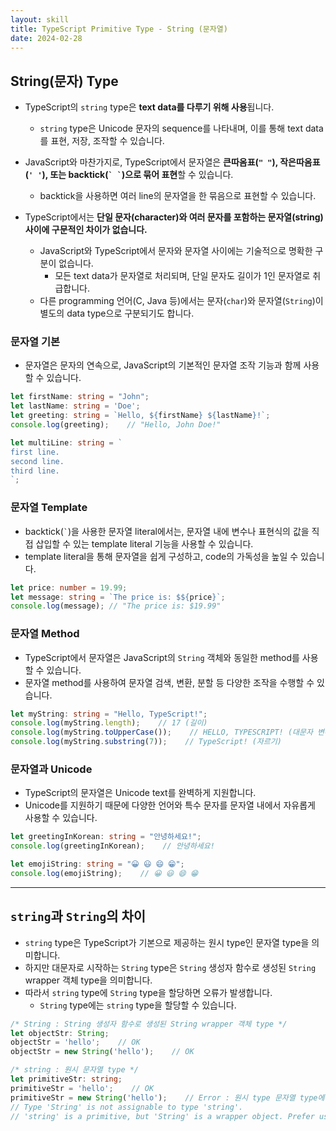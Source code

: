 ```yaml
---
layout: skill
title: TypeScript Primitive Type - String (문자열)
date: 2024-02-28
---
```





## String(문자) Type

- TypeScript의 `string` type은 **text data를 다루기 위해 사용**됩니다.
    - `string` type은 Unicode 문자의 sequence를 나타내며, 이를 통해 text data를 표현, 저장, 조작할 수 있습니다.

- JavaScript와 마찬가지로, TypeScript에서 문자열은 **큰따옴표(`" "`), 작은따옴표(`' '`), 또는 backtick(`` ` ` ``)으로 묶어 표현**할 수 있습니다.
    - backtick을 사용하면 여러 line의 문자열을 한 묶음으로 표현할 수 있습니다.

- TypeScript에서는 **단일 문자(character)와 여러 문자를 포함하는 문자열(string) 사이에 구문적인 차이가 없습니다.**
    - JavaScript와 TypeScript에서 문자와 문자열 사이에는 기술적으로 명확한 구분이 없습니다.
        - 모든 text data가 문자열로 처리되며, 단일 문자도 길이가 1인 문자열로 취급합니다.
    - 다른 programming 언어(C, Java 등)에서는 문자(`char`)와 문자열(`String`)이 별도의 data type으로 구분되기도 합니다.


### 문자열 기본

- 문자열은 문자의 연속으로, JavaScript의 기본적인 문자열 조작 기능과 함께 사용할 수 있습니다.

```typescript
let firstName: string = "John";
let lastName: string = 'Doe';
let greeting: string = `Hello, ${firstName} ${lastName}!`;
console.log(greeting);    // "Hello, John Doe!"

let multiLine: string = `
first line.
second line.
third line.
`;
```


### 문자열 Template

- backtick(`` ` ``)을 사용한 문자열 literal에서는, 문자열 내에 변수나 표현식의 값을 직접 삽입할 수 있는 template literal 기능을 사용할 수 있습니다.
- template literal을 통해 문자열을 쉽게 구성하고, code의 가독성을 높일 수 있습니다.

```typescript
let price: number = 19.99;
let message: string = `The price is: $${price}`;
console.log(message); // "The price is: $19.99"
```


### 문자열 Method

- TypeScript에서 문자열은 JavaScript의 `String` 객체와 동일한 method를 사용할 수 있습니다.
- 문자열 method를 사용하여 문자열 검색, 변환, 분할 등 다양한 조작을 수행할 수 있습니다.

```typescript
let myString: string = "Hello, TypeScript!";
console.log(myString.length);    // 17 (길이)
console.log(myString.toUpperCase());    // HELLO, TYPESCRIPT! (대문자 변환)
console.log(myString.substring(7));    // TypeScript! (자르기)
```


### 문자열과 Unicode

- TypeScript의 문자열은 Unicode text를 완벽하게 지원합니다.
- Unicode를 지원하기 때문에 다양한 언어와 특수 문자를 문자열 내에서 자유롭게 사용할 수 있습니다.

```typescript
let greetingInKorean: string = "안녕하세요!";
console.log(greetingInKorean);    // 안녕하세요!

let emojiString: string = "😀 😃 😄 😁";
console.log(emojiString);    // 😀 😃 😄 😁
```




---




## `string`과 `String`의 차이

- `string` type은 TypeScript가 기본으로 제공하는 원시 type인 문자열 type을 의미합니다.
- 하지만 대문자로 시작하는 `String` type은 `String` 생성자 함수로 생성된 `String` wrapper 객체 type을 의미합니다.
- 따라서 `string` type에 `String` type을 할당하면 오류가 발생합니다.
    - `String` type에는 `string` type을 할당할 수 있습니다.

```typescript
/* String : String 생성자 함수로 생성된 String wrapper 객체 type */
let objectStr: String;
objectStr = 'hello';    // OK
objectStr = new String('hello');    // OK

/* string : 원시 문자열 type */
let primitiveStr: string;
primitiveStr = 'hello';    // OK
primitiveStr = new String('hello');    // Error : 원시 type 문자열 type에 객체를 할당하면 오류 발생
// Type 'String' is not assignable to type 'string'.
// 'string' is a primitive, but 'String' is a wrapper object. Prefer using 'string' when possible.
```